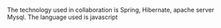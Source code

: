 The technology used in collaboration is
Spring,
Hibernate,
apache server
Mysql.
 The language used is
 javascript
